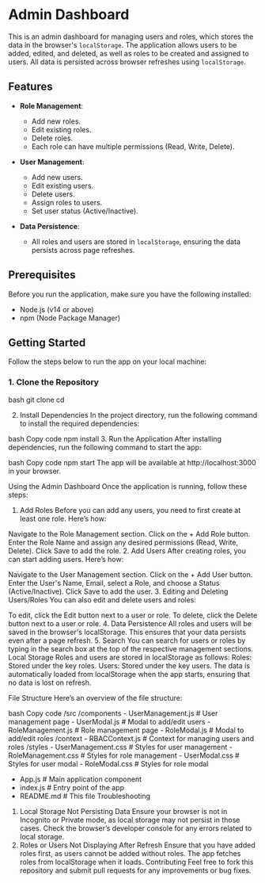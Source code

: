 # Admin Dashboard

This is an admin dashboard for managing users and roles, which stores the data in the browser's `localStorage`. The application allows users to be added, edited, and deleted, as well as roles to be created and assigned to users. All data is persisted across browser refreshes using `localStorage`.

## Features

- **Role Management**:
  - Add new roles.
  - Edit existing roles.
  - Delete roles.
  - Each role can have multiple permissions (Read, Write, Delete).
  
- **User Management**:
  - Add new users.
  - Edit existing users.
  - Delete users.
  - Assign roles to users.
  - Set user status (Active/Inactive).
  
- **Data Persistence**:
  - All roles and users are stored in `localStorage`, ensuring the data persists across page refreshes.

## Prerequisites

Before you run the application, make sure you have the following installed:

- Node.js (v14 or above)
- npm (Node Package Manager)

## Getting Started

Follow the steps below to run the app on your local machine:

### 1. Clone the Repository

bash
git clone <repository-url>
cd <project-directory>

2. Install Dependencies
In the project directory, run the following command to install the required dependencies:

bash
Copy code
npm install
3. Run the Application
After installing dependencies, run the following command to start the app:

bash
Copy code
npm start
The app will be available at http://localhost:3000 in your browser.

Using the Admin Dashboard
Once the application is running, follow these steps:

1. Add Roles
Before you can add any users, you need to first create at least one role. Here’s how:

Navigate to the Role Management section.
Click on the + Add Role button.
Enter the Role Name and assign any desired permissions (Read, Write, Delete).
Click Save to add the role.
2. Add Users
After creating roles, you can start adding users. Here’s how:

Navigate to the User Management section.
Click on the + Add User button.
Enter the User's Name, Email, select a Role, and choose a Status (Active/Inactive).
Click Save to add the user.
3. Editing and Deleting Users/Roles
You can also edit and delete users and roles:

To edit, click the Edit button next to a user or role.
To delete, click the Delete button next to a user or role.
4. Data Persistence
All roles and users will be saved in the browser's localStorage. This ensures that your data persists even after a page refresh.
5. Search
You can search for users or roles by typing in the search box at the top of the respective management sections.
Local Storage
Roles and users are stored in localStorage as follows:
Roles: Stored under the key roles.
Users: Stored under the key users.
The data is automatically loaded from localStorage when the app starts, ensuring that no data is lost on refresh.

File Structure
Here’s an overview of the file structure:

bash
Copy code
/src
  /components
    - UserManagement.js      # User management page
    - UserModal.js           # Modal to add/edit users
    - RoleManagement.js      # Role management page
    - RoleModal.js           # Modal to add/edit roles
  /context
    - RBACContext.js         # Context for managing users and roles
  /styles
    - UserManagement.css     # Styles for user management
    - RoleManagement.css     # Styles for role management
    - UserModal.css          # Styles for user modal
    - RoleModal.css          # Styles for role modal
  - App.js                   # Main application component
  - index.js                 # Entry point of the app
  - README.md                # This file
Troubleshooting
1. Local Storage Not Persisting Data
Ensure your browser is not in Incognito or Private mode, as local storage may not persist in those cases.
Check the browser’s developer console for any errors related to local storage.
2. Roles or Users Not Displaying After Refresh
Ensure that you have added roles first, as users cannot be added without roles. The app fetches roles from localStorage when it loads.
Contributing
Feel free to fork this repository and submit pull requests for any improvements or bug fixes.
